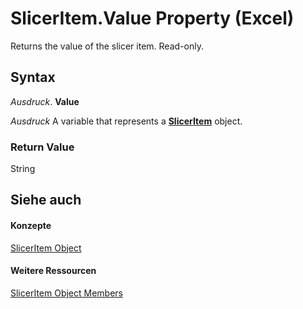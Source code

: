 
# SlicerItem.Value Property (Excel)

Returns the value of the slicer item. Read-only.


## Syntax

 _Ausdruck_. **Value**

 _Ausdruck_ A variable that represents a **[SlicerItem](cb93cd82-fc3a-f6b7-ae64-db6312db649d.md)** object.


### Return Value

String


## Siehe auch


#### Konzepte


[SlicerItem Object](cb93cd82-fc3a-f6b7-ae64-db6312db649d.md)
#### Weitere Ressourcen


[SlicerItem Object Members](http://msdn.microsoft.com/library/d42e8409-41e9-f632-3b46-fc40160eb66f%28Office.15%29.aspx)